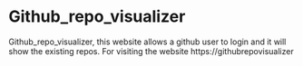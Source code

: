 # Github_repo_visualizer
Github_repo_visualizer, this website allows a github user to login and it will show the existing repos.  For visiting the website https://githubrepovisualizer
